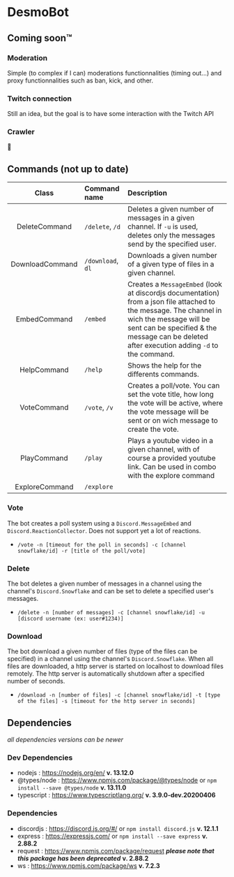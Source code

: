 # DesmoBot
## Coming soon™
### Moderation
Simple (to complex if I can) moderations functionnalities (timing out...) and proxy functionnalities such as ban, kick, and other.
### Twitch connection
Still an idea, but the goal is to have some interaction with the Twitch API
### Crawler
🤖
## Commands (not up to date)
|Class      | Command name | Description |
|:--------:|:--------------|:------------|
| DeleteCommand   |`/delete`, `/d` | Deletes a given number of messages in a given channel. If `-u` is used, deletes only the messages send by the specified user.|
| DownloadCommand |`/download`, `dl` | Downloads a given number of a given type of files in a given channel.|
| EmbedCommand    | `/embed` | Creates a `MessageEmbed` (look at discordjs documentation) from a json file attached to the message. The channel in wich the message will be sent can be specified & the message can be deleted after execution adding `-d` to the command.|
| HelpCommand     | `/help` | Shows the help for the differents commands.|
| VoteCommand     | `/vote`, `/v` | Creates a poll/vote. You can set the vote title, how long the vote will be active, where the vote message will be sent or on wich message to create the vote. |
| PlayCommand | `/play` | Plays a youtube video in a given channel, with of course a provided youtube link. Can be used in combo with the explore command |
| ExploreCommand | `/explore` |

### Vote
The bot creates a poll system using a `Discord.MessageEmbed` and `Discord.ReactionCollector`. Does not support yet a lot of reactions.
- `/vote -n [timeout for the poll in seconds] -c [channel snowflake/id] -r [title of the poll/vote]`
### Delete
The bot deletes a given number of messages in a channel using the channel's `Discord.Snowflake` and can be set to delete a specified user's messages.
- `/delete -n [number of messages] -c [channel snowflake/id] -u [discord username (ex: user#1234)]`
### Download
The bot download a given number of files (type of the files can be specified) in a channel using the channel's `Discord.Snowflake`. When all files are downloaded, a http server is started on localhost to download files remotely. The http server is automatically shutdown after a specified number of seconds.
- `/download -n [number of files] -c [channel snowflake/id] -t [type of the files] -s [timeout for the http server in seconds]`

## Dependencies
*all dependencies versions can be newer*
### Dev Dependencies
- nodejs : https://nodejs.org/en/  **v. 13.12.0**
- @types/node : https://www.npmjs.com/package/@types/node or `npm install --save @types/node`  **v. 13.11.0**
- typescript : https://www.typescriptlang.org/  **v. 3.9.0-dev.20200406**
### Dependencies
- discordjs : https://discord.js.org/#/ or `npm install discord.js`  **v. 12.1.1** 
- express : https://expressjs.com/ or `npm install --save express`  **v. 2.88.2**
- request : https://www.npmjs.com/package/request  ***please note that this package has been deprecated*** **v. 2.88.2**
- ws : https://www.npmjs.com/package/ws  **v. 7.2.3**
